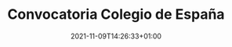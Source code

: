 ---
title: "Convocatoria Colegio de España"
icon: ""
section_img: ""
date: 2021-11-09T14:26:33+01:00
# type: "empleo-publico"
---